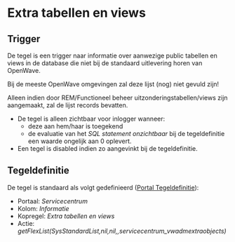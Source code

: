 # Extra tabellen en views

## Trigger

De tegel is een trigger naar informatie over aanwezige public tabellen en views in de database die niet bij de standaard uitlevering horen van OpenWave.

Bij de meeste OpenWave omgevingen zal deze lijst (nog) niet gevuld zijn!

Alleen indien door REM/Functioneel beheer uitzonderingstabellen/views zijn aangemaakt, zal de lijst records bevatten.

- De tegel is alleen zichtbaar voor inlogger wanneer:
  - deze aan hem/haar is toegekend
  - de evaluatie van het _SQL statement onzichtbaar_ bij de tegeldefinitie een waarde ongelijk aan 0 oplevert.
- Een tegel is disabled indien zo aangevinkt bij de tegeldefinitie.

## Tegeldefinitie

De tegel is standaard als volgt gedefinieerd ([Portal Tegeldefinitie](../../../../instellen_inrichten/portaldefinitie/portal_tegel.md)):

- Portaal: _Servicecentrum_
- Kolom: _Informatie_
- Kopregel: _Extra tabellen en views_
- Actie: _getFlexList(SysStandardList,nil,nil,,servicecentrum_vwadmextraobjects)_
